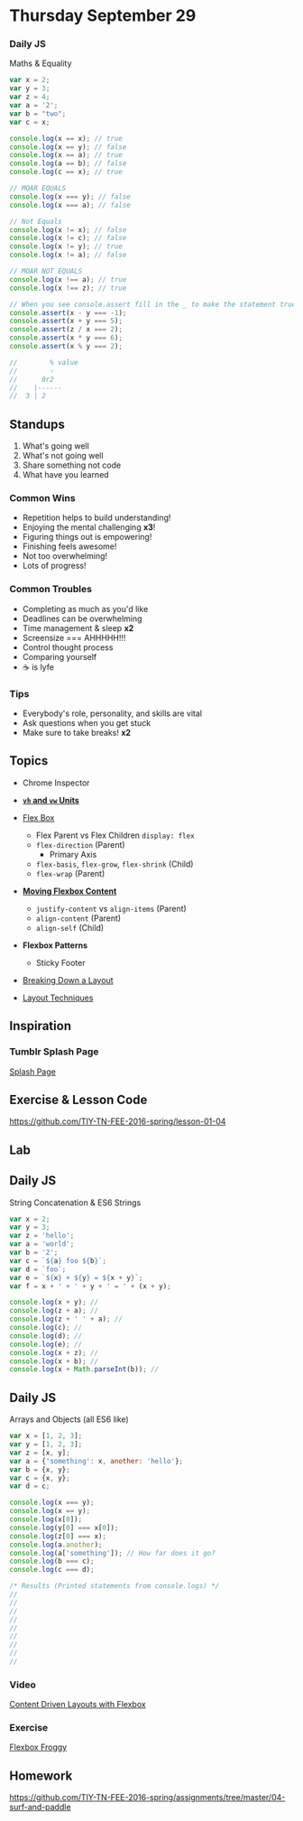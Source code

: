 # Thursday September 29

### Daily JS

Maths & Equality

```js
var x = 2;
var y = 3;
var z = 4;
var a = '2';
var b = "two";
var c = x;

console.log(x == x); // true
console.log(x == y); // false
console.log(x == a); // true
console.log(a == b); // false
console.log(c == x); // true

// MOAR EQUALS
console.log(x === y); // false
console.log(x === a); // false

// Not Equals
console.log(x != x); // false
console.log(x != c); // false
console.log(x != y); // true
console.log(x != a); // false

// MOAR NOT EQUALS
console.log(x !== a); // true
console.log(x !== z); // true

// When you see console.assert fill in the _ to make the statement true
console.assert(x - y === -1);
console.assert(x + y === 5);
console.assert(z / x === 2);
console.assert(x * y === 6);
console.assert(x % y === 2);

//        % value
//        ˅
//      0r2
//    |------
//  3 | 2
```

## Standups

1. What's going well
2. What's not going well
3. Share something not code
4. What have you learned

### Common Wins

* Repetition helps to build understanding!
* Enjoying the mental challenging **x3**!
* Figuring things out is empowering!
* Finishing feels awesome!
* Not too overwhelming!
* Lots of progress!

### Common Troubles

* Completing as much as you'd like
* Deadlines can be overwhelming
* Time management & sleep **x2**
* Screensize === AHHHHH!!!
* Control thought process
* Comparing yourself
* ☕️ is lyfe

### Tips

* Everybody's role, personality, and skills are vital
* Ask questions when you get stuck
* Make sure to take breaks! **x2**

## Topics

* Chrome Inspector
* **[`vh` and `vw` Units](https://css-tricks.com/the-lengths-of-css/#article-header-id-12)**
* [Flex Box](https://online.theironyard.com/paths/579/units/3469/lessons/14037)
  - Flex Parent vs Flex Children `display: flex`
  - `flex-direction` (Parent)
    * Primary Axis
  - `flex-basis`, `flex-grow`, `flex-shrink` (Child)
  - `flex-wrap` (Parent)
* **[Moving Flexbox Content](https://css-tricks.com/snippets/css/a-guide-to-flexbox/)**
  - `justify-content` vs `align-items` (Parent)
  - `align-content` (Parent)
  - `align-self` (Child)
* **Flexbox Patterns**
  - Sticky Footer

* [Breaking Down a Layout](https://online.theironyard.com/paths/579/units/3469/lessons/14038)
* [Layout Techniques](https://online.theironyard.com/paths/579/units/3469/lessons/14039)

## Inspiration

### Tumblr Splash Page

[Splash Page](http://themes.iamabdus.com/star/1.1/index.html)

## Exercise & Lesson Code

https://github.com/TIY-TN-FEE-2016-spring/lesson-01-04

## Lab


## Daily JS

String Concatenation & ES6 Strings

```js
var x = 2;
var y = 3;
var z = 'hello';
var a = 'world';
var b = '2';
var c = `${a} foo ${b}`;
var d = `foo`;
var e = `${x} + ${y} = ${x + y}`;
var f = x + ' + ' + y + ' = ' + (x + y);

console.log(x + y); //
console.log(z + a); //
console.log(z + ' ' + a); //
console.log(c); //
console.log(d); //
console.log(e); //
console.log(x + z); //
console.log(x + b); //
console.log(x + Math.parseInt(b)); //
```

## Daily JS

Arrays and Objects (all ES6 like)

```js
var x = [1, 2, 3];
var y = [1, 2, 3];
var z = [x, y];
var a = {'something': x, another: 'hello'};
var b = {x, y};
var c = {x, y};
var d = c;

console.log(x === y);
console.log(x == y);
console.log(x[0]);
console.log(y[0] === x[0]);
console.log(z[0] === x);
console.log(a.another);
console.log(a['something']); // How far does it go?
console.log(b === c);
console.log(c === d);

/* Results (Printed statements from console.logs) */
//
//
//
//
//
//
//
//
//
```

### Video

[Content Driven Layouts with Flexbox](https://youtu.be/R53ehAOaVpk)

### Exercise

[Flexbox Froggy](http://flexboxfroggy.com/)

## Homework

https://github.com/TIY-TN-FEE-2016-spring/assignments/tree/master/04-surf-and-paddle
